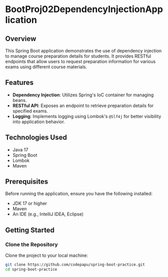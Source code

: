 # BootProj02DependencyInjectionApplication

## Overview

This Spring Boot application demonstrates the use of dependency injection to manage course preparation details for students. It provides RESTful endpoints that allow users to request preparation information for various exams using different course materials.

## Features

- **Dependency Injection**: Utilizes Spring's IoC container for managing beans.
- **RESTful API**: Exposes an endpoint to retrieve preparation details for specified exams.
- **Logging**: Implements logging using Lombok's `@Slf4j` for better visibility into application behavior.

## Technologies Used

- Java 17
- Spring Boot
- Lombok
- Maven

## Prerequisites

Before running the application, ensure you have the following installed:

- JDK 17 or higher
- Maven
- An IDE (e.g., IntelliJ IDEA, Eclipse)

## Getting Started

### Clone the Repository

Clone the project to your local machine:

```bash
git clone https://github.com/codepapu/spring-boot-practice.git
cd spring-boot-practice
